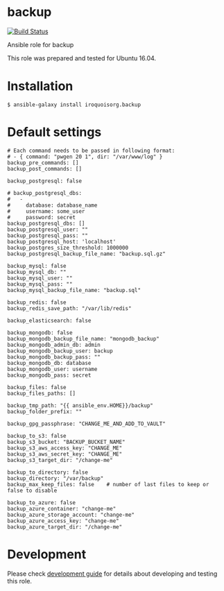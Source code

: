 # backup

[![Build Status](https://travis-ci.com/iroquoisorg/ansible-role-backup.svg?branch=master)](https://travis-ci.com/iroquoisorg/ansible-role-memcached)

Ansible role for backup

This role was prepared and tested for Ubuntu 16.04.

# Installation

`$ ansible-galaxy install iroquoisorg.backup`

# Default settings

```
# Each command needs to be passed in following format:
# - { command: "pwgen 20 1", dir: "/var/www/log" }
backup_pre_commands: []
backup_post_commands: []

backup_postgresql: false

# backup_postgresql_dbs:
#   -
#     database: database_name
#     username: some_user
#     password: secret
backup_postgresql_dbs: []
backup_postgresql_user: ""
backup_postgresql_pass: ""
backup_postgresql_host: 'localhost'
backup_postgres_size_threshold: 1000000
backup_postgresql_backup_file_name: "backup.sql.gz"

backup_mysql: false
backup_mysql_db: ""
backup_mysql_user: ""
backup_mysql_pass: ""
backup_mysql_backup_file_name: "backup.sql"

backup_redis: false
backup_redis_save_path: "/var/lib/redis"

backup_elasticsearch: false

backup_mongodb: false
backup_mongodb_backup_file_name: "mongodb_backup"
backup_mongodb_admin_db: admin
backup_mongodb_backup_user: backup
backup_mongodb_backup_pass: ""
backup_mongodb_db: database
backup_mongodb_user: username
backup_mongodb_pass: secret

backup_files: false
backup_files_paths: []

backup_tmp_path: "{{ ansible_env.HOME}}/backup"
backup_folder_prefix: ""

backup_gpg_passphrase: "CHANGE_ME_AND_ADD_TO_VAULT"

backup_to_s3: false
backup_s3_bucket: "BACKUP_BUCKET_NAME"
backup_s3_aws_access_key: "CHANGE_ME"
backup_s3_aws_secret_key: "CHANGE_ME"
backup_s3_target_dir: "/change-me"

backup_to_directory: false
backup_directory: "/var/backup"
backup_max_keep_files: false    # number of last files to keep or false to disable

backup_to_azure: false
backup_azure_container: "change-me"
backup_azure_storage_account: "change-me"
backup_azure_access_key: "change-me"
backup_azure_target_dir: "/change-me"

```

# Development

Please check [development guide](DEVELOPMENT.md) for details about developing and testing this role.
